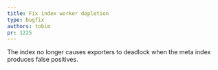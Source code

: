 ```yaml
---
title: Fix index worker depletion
type: bugfix
authors: tobim
pr: 1225
---
```


The index no longer causes exporters to deadlock when the meta index produces
false positives.
